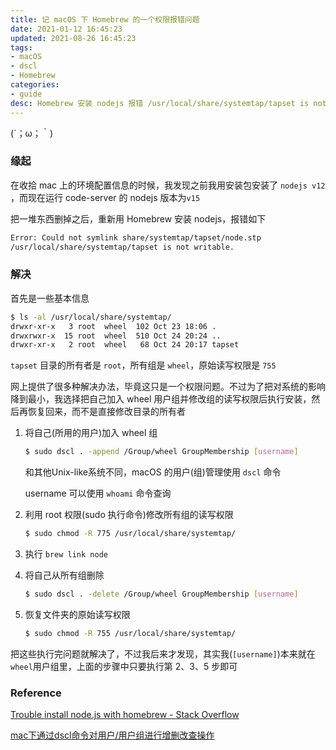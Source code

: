 ```yaml
---
title: 记 macOS 下 Homebrew 的一个权限报错问题
date: 2021-01-12 16:45:23
updated: 2021-08-26 16:45:23
tags:
- macOS
- dscl
- Homebrew
categories:
- guide
desc: Homebrew 安装 nodejs 报错 /usr/local/share/systemtap/tapset is not writable
---
```


(´；ω；｀)

<!--more-->

### 缘起

在收拾 mac 上的环境配置信息的时候，我发现之前我用安装包安装了 `nodejs v12` ，而现在运行 code-server 的 nodejs 版本为`v15`

把一堆东西删掉之后，重新用 Homebrew 安装 nodejs，报错如下

```bash
Error: Could not symlink share/systemtap/tapset/node.stp
/usr/local/share/systemtap/tapset is not writable.
```

### 解决

首先是一些基本信息

```bash
$ ls -al /usr/local/share/systemtap/
drwxr-xr-x   3 root  wheel  102 Oct 23 18:06 .
drwxrwxr-x  15 root  wheel  510 Oct 24 20:24 ..
drwxr-xr-x   2 root  wheel   68 Oct 24 20:17 tapset
```

`tapset` 目录的所有者是 `root`，所有组是 `wheel`，原始读写权限是 `755`

网上提供了很多种解决办法，毕竟这只是一个权限问题。不过为了把对系统的影响降到最小，我选择把自己加入 wheel 用户组并修改组的读写权限后执行安装，然后再恢复回来，而不是直接修改目录的所有者

1. 将自己(所用的用户)加入 wheel 组

    ```bash
    $ sudo dscl . -append /Group/wheel GroupMembership [username]
    ```

    和其他Unix-like系统不同，macOS 的用户(组)管理使用 `dscl` 命令

    username 可以使用 `whoami` 命令查询

2. 利用 root 权限(sudo 执行命令)修改所有组的读写权限

    ```bash
    $ sudo chmod -R 775 /usr/local/share/systemtap/
    ```

3. 执行 `brew link node`
4. 将自己从所有组删除

    ```bash
    $ sudo dscl . -delete /Group/wheel GroupMembership [username]
    ```
5. 恢复文件夹的原始读写权限

    ```bash
    $ sudo chmod -R 755 /usr/local/share/systemtap/
    ```

把这些执行完问题就解决了，不过我后来才发现，其实我(`[username]`)本来就在`wheel`用户组里，上面的步骤中只要执行第 2、3、5 步即可

### Reference

[Trouble install node.js with homebrew - Stack Overflow](https://stackoverflow.com/questions/31374143/trouble-install-node-js-with-homebrew)

[mac下通过dscl命令对用户/用户组进行增删改查操作](https://segmentfault.com/a/1190000012973654)
